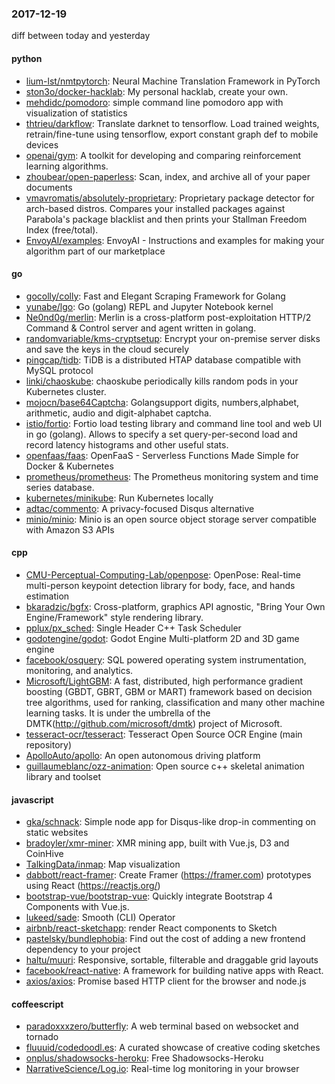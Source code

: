 ### 2017-12-19
diff between today and yesterday

#### python
* [lium-lst/nmtpytorch](https://github.com/lium-lst/nmtpytorch): Neural Machine Translation Framework in PyTorch
* [ston3o/docker-hacklab](https://github.com/ston3o/docker-hacklab): My personal hacklab, create your own.
* [mehdidc/pomodoro](https://github.com/mehdidc/pomodoro): simple command line pomodoro app with visualization of statistics
* [thtrieu/darkflow](https://github.com/thtrieu/darkflow): Translate darknet to tensorflow. Load trained weights, retrain/fine-tune using tensorflow, export constant graph def to mobile devices
* [openai/gym](https://github.com/openai/gym): A toolkit for developing and comparing reinforcement learning algorithms.
* [zhoubear/open-paperless](https://github.com/zhoubear/open-paperless): Scan, index, and archive all of your paper documents
* [vmavromatis/absolutely-proprietary](https://github.com/vmavromatis/absolutely-proprietary): Proprietary package detector for arch-based distros. Compares your installed packages against Parabola's package blacklist and then prints your Stallman Freedom Index (free/total).
* [EnvoyAI/examples](https://github.com/EnvoyAI/examples): EnvoyAI - Instructions and examples for making your algorithm part of our marketplace

#### go
* [gocolly/colly](https://github.com/gocolly/colly): Fast and Elegant Scraping Framework for Golang
* [yunabe/lgo](https://github.com/yunabe/lgo): Go (golang) REPL and Jupyter Notebook kernel
* [Ne0nd0g/merlin](https://github.com/Ne0nd0g/merlin): Merlin is a cross-platform post-exploitation HTTP/2 Command & Control server and agent written in golang.
* [randomvariable/kms-cryptsetup](https://github.com/randomvariable/kms-cryptsetup): Encrypt your on-premise server disks and save the keys in the cloud securely
* [pingcap/tidb](https://github.com/pingcap/tidb): TiDB is a distributed HTAP database compatible with MySQL protocol
* [linki/chaoskube](https://github.com/linki/chaoskube): chaoskube periodically kills random pods in your Kubernetes cluster.
* [mojocn/base64Captcha](https://github.com/mojocn/base64Captcha): Golangsupport digits, numbers,alphabet, arithmetic, audio and digit-alphabet captcha.
* [istio/fortio](https://github.com/istio/fortio): Fortio load testing library and command line tool and web UI in go (golang). Allows to specify a set query-per-second load and record latency histograms and other useful stats.
* [openfaas/faas](https://github.com/openfaas/faas): OpenFaaS - Serverless Functions Made Simple for Docker & Kubernetes
* [prometheus/prometheus](https://github.com/prometheus/prometheus): The Prometheus monitoring system and time series database.
* [kubernetes/minikube](https://github.com/kubernetes/minikube): Run Kubernetes locally
* [adtac/commento](https://github.com/adtac/commento): A privacy-focused Disqus alternative
* [minio/minio](https://github.com/minio/minio): Minio is an open source object storage server compatible with Amazon S3 APIs

#### cpp
* [CMU-Perceptual-Computing-Lab/openpose](https://github.com/CMU-Perceptual-Computing-Lab/openpose): OpenPose: Real-time multi-person keypoint detection library for body, face, and hands estimation
* [bkaradzic/bgfx](https://github.com/bkaradzic/bgfx): Cross-platform, graphics API agnostic, "Bring Your Own Engine/Framework" style rendering library.
* [pplux/px_sched](https://github.com/pplux/px_sched): Single Header C++ Task Scheduler
* [godotengine/godot](https://github.com/godotengine/godot): Godot Engine  Multi-platform 2D and 3D game engine
* [facebook/osquery](https://github.com/facebook/osquery): SQL powered operating system instrumentation, monitoring, and analytics.
* [Microsoft/LightGBM](https://github.com/Microsoft/LightGBM): A fast, distributed, high performance gradient boosting (GBDT, GBRT, GBM or MART) framework based on decision tree algorithms, used for ranking, classification and many other machine learning tasks. It is under the umbrella of the DMTK(http://github.com/microsoft/dmtk) project of Microsoft.
* [tesseract-ocr/tesseract](https://github.com/tesseract-ocr/tesseract): Tesseract Open Source OCR Engine (main repository)
* [ApolloAuto/apollo](https://github.com/ApolloAuto/apollo): An open autonomous driving platform
* [guillaumeblanc/ozz-animation](https://github.com/guillaumeblanc/ozz-animation): Open source c++ skeletal animation library and toolset

#### javascript
* [gka/schnack](https://github.com/gka/schnack):  Simple node app for Disqus-like drop-in commenting on static websites
* [bradoyler/xmr-miner](https://github.com/bradoyler/xmr-miner): XMR mining app, built with Vue.js, D3 and CoinHive
* [TalkingData/inmap](https://github.com/TalkingData/inmap): Map visualization
* [dabbott/react-framer](https://github.com/dabbott/react-framer): Create Framer (https://framer.com) prototypes using React (https://reactjs.org/)
* [bootstrap-vue/bootstrap-vue](https://github.com/bootstrap-vue/bootstrap-vue): Quickly integrate Bootstrap 4 Components with Vue.js.
* [lukeed/sade](https://github.com/lukeed/sade): Smooth (CLI) Operator 
* [airbnb/react-sketchapp](https://github.com/airbnb/react-sketchapp): render React components to Sketch 
* [pastelsky/bundlephobia](https://github.com/pastelsky/bundlephobia):  Find out the cost of adding a new frontend dependency to your project
* [haltu/muuri](https://github.com/haltu/muuri): Responsive, sortable, filterable and draggable grid layouts
* [facebook/react-native](https://github.com/facebook/react-native): A framework for building native apps with React.
* [axios/axios](https://github.com/axios/axios): Promise based HTTP client for the browser and node.js

#### coffeescript
* [paradoxxxzero/butterfly](https://github.com/paradoxxxzero/butterfly): A web terminal based on websocket and tornado
* [fluuuid/codedoodl.es](https://github.com/fluuuid/codedoodl.es): A curated showcase of creative coding sketches
* [onplus/shadowsocks-heroku](https://github.com/onplus/shadowsocks-heroku):  Free Shadowsocks-Heroku
* [NarrativeScience/Log.io](https://github.com/NarrativeScience/Log.io): Real-time log monitoring in your browser
